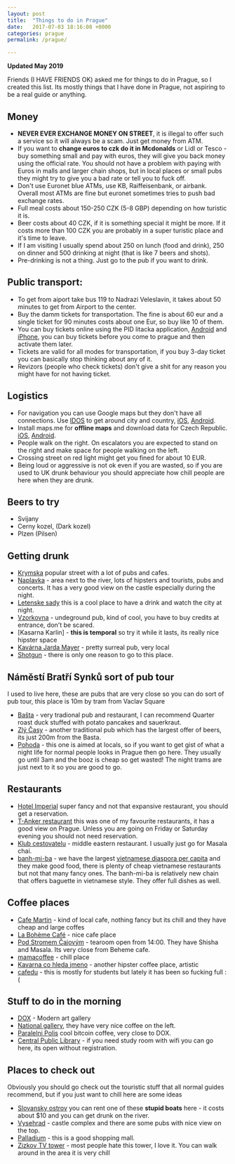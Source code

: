 ```yaml
---
layout: post
title:  "Things to do in Prague"
date:   2017-07-03 18:16:08 +0000
categories: prague
permalink: /prague/

---
```


**Updated May 2019**

Friends (I HAVE FRIENDS OK) asked me for things to do in Prague, so I created this list. Its mostly things that I have done in Prague, not aspiring to be a real guide or anything. 

## Money
- **NEVER EVER EXCHANGE MONEY ON STREET**, it is illegal to offer such a service so it will always be a scam. Just get money from ATM. 
- If you want to **change euros to czk do it in Mcdonalds** or Lidl or Tesco - buy something small and pay with euros, they will give you back money using the official rate. You should not have a problem with paying with Euros in malls and larger chain shops, but in local places or small pubs they might try to give you a bad rate or tell you to fuck off.  
- Don't use Euronet blue ATMs, use KB, Raiffeisenbank, or airbank. Overall most ATMs are fine but euronet sometimes tries to push bad exchange rates. 
- Full meal costs about 150-250 CZK (5-8 GBP) depending on how turistic it is. 
- Beer costs about 40 CZK, if it is something special it might be more. If it costs more than 100 CZK you are probably in a super turistic place  and it's time to leave.
- If I am visiting I usually spend about 250 on lunch (food and drink), 250 on dinner and 500 drinking at night (that is like 7 beers and shots). 
- Pre-drinking is not a thing. Just go to the pub if you want to drink. 


## Public transport:
- To get from aiport take bus 119 to Nadrazi Veleslavin, it takes about 50 minutes to get from Airport to the center. 
- Buy the damm tickets for transportation. The fine is about 60 eur and a single ticket for 90 minutes costs about one Eur, so buy like 10 of them.
- You can buy tickets online using the PID litacka application, [Android](https://play.google.com/store/apps/details?id=cz.dpp.praguepublictransport&hl=cs) and [iPhone](https://itunes.apple.com/us/app/pid-l%C3%ADta%C4%8Dka/id983071129?mt=8), you can buy tickets before you come to prague and then activate them later. 
- Tickets are valid for all modes for transportation, if you buy 3-day ticket you can basically stop thinking about any of it. 
- Revizors (people who check tickets) don't give a shit for any reason you might have for not having ticket. 


## Logistics
- For navigation you can use Google maps but they don't have all connections. Use [IDOS](http://jizdnirady.idnes.cz/vlakyautobusymhdvse/spojeni/) to get around city and country, [iOS](https://itunes.apple.com/cz/app/id473503749), [Android](https://play.google.com/store/apps/details?id=cz.mafra.jizdnirady).
- Install maps.me for **offline maps** and download data for Czech Republic. [iOS](https://itunes.apple.com/app/id510623322?_1lr=1), [Android](https://play.google.com/store/apps/details?id=com.mapswithme.maps.pro).
- People walk on the right. On escalators you are expected to stand on the right and make space for people walking on the left. 
- Crossing street on red light might get you fined for about 10 EUR. 
- Being loud or aggressive is not ok even if you are wasted, so if you are used to UK drunk behaviour you should appreciate how chill people are here when they are drunk.  


## Beers to try
- Svijany
- Cerny kozel, (Dark kozel)
- Plzen (Pilsen)


## Getting drunk
- [Krymska](https://goo.gl/maps/h7xgq5nDA2P2) popular street with a lot of pubs and cafes. 
- [Naplavka](https://goo.gl/maps/P9QQeana1Bk) - area next to the river, lots of hipsters and tourists, pubs and concerts. It has a very good view on the castle especially during the night.
- [Letenske sady](https://goo.gl/maps/QJzht5Dbd392) this is a cool place to have a drink and watch the city at night.
- [Vzorkovna](https://goo.gl/maps/2ecTzotqWPQ2) - undeground pub, kind of cool, you have to buy credits at entrance, don't be scared. 
- [Kasarna Karlin] - **this is temporal** so try it while it lasts, its really nice hipster space
- [Kavárna Jarda Mayer](https://goo.gl/maps/xSifdyeiWgFSxGMTA) - pretty surreal pub, very local 
- [Shotgun](https://www.google.com/maps/place/Shotgun/@50.0840954,14.4228099,14z/data=!4m5!3m4!1s0x470b94995798a5f3:0x7c82f2a2a4ea7304!8m2!3d50.0827731!4d14.4491297?authuser=1) - there is only one reason to go to this place. 


## Náměstí Bratří Synků sort of pub tour
I used to live here, these are pubs that are very close so you can do sort of pub tour, this place is 10m by tram from Vaclav Square
- [Bašta](https://goo.gl/maps/EYTMqiqf6hR2) - very tradional pub and restaurant, I can recommend Quarter roast duck stuffed with potato pancakes and sauerkraut. 
- [Zlý Časy](https://goo.gl/maps/ZRpa2yoDCtQ2) - another traditional pub which has the largest offer of beers, its just 200m from the Basta.
- [Pohoda](https://goo.gl/maps/VKZgEq5RXK62) - this one is aimed at locals, so if you want to get gist of what a night life for normal people looks in Prague then go here. They usually go until 3am and the booz is cheap so get wasted! The night trams are just next to it so you are good to go. 

## Restaurants
- [Hotel Imperial](http://www.hotel-imperial.cz/) super fancy and not that expansive restaurant, you should get a reservation. 
- [T-Anker restaurant](https://www.google.co.uk/maps/place/Slune%C4%8Dn%C3%AD+terasa+T-Anker,+s.r.o./@50.0889757,14.4250489,17z/data=!3m1!4b1!4m5!3m4!1s0x470b94ea50cb6d03:0xdfd37f1c092d47c8!8m2!3d50.0889757!4d14.4272376) this was one of my favourite restaurants, it has a good view on Prague. Unless you are going on Friday or Saturday evening you should not need reservation.
- [Klub cestovatelu](https://goo.gl/maps/YDZxJyxFamrtce9c6) - middle eastern restaurant. I usually just go for Masala chai. 
- [banh-mi-ba](https://goo.gl/maps/3j7rFcyC4sYJo8rL8) - we have the largest [vietnamese diaspora per capita](https://en.wikipedia.org/wiki/Vietnamese_people_in_the_Czech_Republic) and they make good food, there is plenty of cheap vietnamese restaurants but not that many fancy ones. The banh-mi-ba is relatively new chain that offers baguette in vietnamese style. They offer full dishes as well. 


 
## Coffee places
- [Cafe Martin](https://goo.gl/maps/Z7x9oMT9vpfC5wF99) - kind of local cafe, nothing fancy but its chill and they have cheap and large coffes 
- [La Bohème Café](https://goo.gl/maps/8fJeYMgcrNv) - nice cafe place
- [Pod Stromem Čajovým](https://goo.gl/maps/HXsp6GbuDh12) - tearoom open from 14:00. They have Shisha and Masala. Its very close from Beheme cafe.
- [mamacoffee](https://goo.gl/maps/f8MBCYFsZvTYswQP6) - chill place 
- [Kavarna co hleda jmeno](https://goo.gl/maps/4uZH85koaroFBz2h9) - another hipster coffee place, artistic 
- [cafedu](https://goo.gl/maps/iP38eRyR47dnBD2X6) - this is mostly for students but lately it has been so fucking full :(


## Stuff to do in the morning
- [DOX](https://goo.gl/maps/ddhbV9yf6nK2) - Modern art gallery
- [National gallery](https://goo.gl/maps/etFuNQUV5SieCFSbA), they have very nice coffee on the left. 
- [Paralelni Polis](https://www.google.co.uk/maps/place/Paraleln%C3%AD+Polis/@50.1034007,14.4505513,15z/data=!4m5!3m4!1s0x0:0xcad994427e27c9c0!8m2!3d50.1034007!4d14.4505513) cool bitcoin coffee, very close to DOX.
- [Central Public Library](https://goo.gl/maps/4eqi6WS42mp) - if you need study room with wifi you can go here, its open without registration.  


## Places to check out
Obviously you should go check out the touristic stuff that all normal guides recommend, but if you just want to chill 
here are some ideas
- [Slovansky ostrov](https://goo.gl/maps/33nHLSpk8HL2) you can rent one of these **stupid boats** here - it costs about $10 and you can get drunk on the river. 
- [Vysehrad](https://goo.gl/maps/7VuGFijshZP2) - castle complex and there are some pubs with nice view on the top.
- [Palladium](https://goo.gl/maps/sE2M3rHH13J2) - this is a good shopping mall.
- [Zizkov TV tower](https://goo.gl/maps/GtmN9qR8KkYwVgBF9) - most people hate this tower, I love it. You can walk around in the area it is very chill
